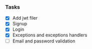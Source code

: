 ### Tasks

- [x] Add jwt filer
- [x] Signup
- [x] Login
- [x] Exceptions and exceptions handlers
- [ ] Email and password validation